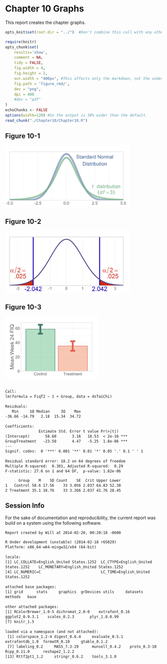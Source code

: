 Chapter 10 Graphs
=================================================
This report creates the chapter graphs.

<!--  Set the working directory to the repository's base directory; this assumes the report is nested inside of only one directory.-->

```r
opts_knit$set(root.dir = "../")  #Don't combine this call with any other chunk -especially one that uses file paths.
```


<!-- Set the report-wide options, and point to the external code file. -->

```r
require(knitr)
opts_chunk$set(
    results='show', 
    comment = NA, 
    tidy = FALSE,
    fig.width = 4, 
    fig.height = 2, 
    out.width = "400px", #This affects only the markdown, not the underlying png file.  The height will be scaled appropriately.
    fig.path = 'figure_rmd/',     
    dev = "png",
    dpi = 400
    #dev = "pdf"
)
echoChunks <- FALSE
options(width=120) #So the output is 50% wider than the default.
read_chunk("./Chapter10/Chapter10.R") 
```

<!-- Load the packages.  Suppress the output when loading packages. --> 



<!-- Load any Global functions and variables declared in the R file.  Suppress the output. --> 



<!-- Declare any global functions specific to a Rmd output.  Suppress the output. --> 



<!-- Load the datasets. -->



<!-- Tweak the datasets. -->



## Figure 10-1
<img src="figure_rmd/Figure10_01.png" title="plot of chunk Figure10_01" alt="plot of chunk Figure10_01" width="400px" />


## Figure 10-2
<img src="figure_rmd/Figure10_02.png" title="plot of chunk Figure10_02" alt="plot of chunk Figure10_02" width="400px" />


## Figure 10-3
<img src="figure_rmd/Figure10_03.png" title="plot of chunk Figure10_03" alt="plot of chunk Figure10_03" width="300px" />

```

Call:
lm(formula = FiqT2 ~ 1 + Group, data = dsTaiChi)

Residuals:
   Min     1Q Median     3Q    Max 
-36.66 -14.79   2.18  15.34  34.72 

Coefficients:
               Estimate Std. Error t value Pr(>|t|)    
(Intercept)       58.60       3.16   18.53  < 2e-16 ***
GroupTreatment   -23.50       4.47   -5.25  1.8e-06 ***
---
Signif. codes:  0 '***' 0.001 '**' 0.01 '*' 0.05 '.' 0.1 ' ' 1

Residual standard error: 18.2 on 64 degrees of freedom
Multiple R-squared:  0.301,	Adjusted R-squared:  0.29 
F-statistic: 27.6 on 1 and 64 DF,  p-value: 1.82e-06
```

```
      Group    M    SD Count    SE  Crit Upper Lower
1   Control 58.6 17.56    33 3.056 2.037 64.83 52.38
2 Treatment 35.1 18.76    33 3.266 2.037 41.76 28.45
```


## Session Info
For the sake of documentation and reproducibility, the current report was build on a system using the following software.


```
Report created by Will at 2014-02-20, 00:20:18 -0600
```

```
R Under development (unstable) (2014-02-18 r65029)
Platform: x86_64-w64-mingw32/x64 (64-bit)

locale:
[1] LC_COLLATE=English_United States.1252  LC_CTYPE=English_United States.1252    LC_MONETARY=English_United States.1252
[4] LC_NUMERIC=C                           LC_TIME=English_United States.1252    

attached base packages:
[1] grid      stats     graphics  grDevices utils     datasets  methods   base     

other attached packages:
[1] RColorBrewer_1.0-5 dichromat_2.0-0    extrafont_0.16     ggplot2_0.9.3.1    scales_0.2.3       plyr_1.8.0.99     
[7] knitr_1.5         

loaded via a namespace (and not attached):
 [1] colorspace_1.2-4 digest_0.6.4     evaluate_0.5.1   extrafontdb_1.0  formatR_0.10     gtable_0.1.2    
 [7] labeling_0.2     MASS_7.3-29      munsell_0.4.2    proto_0.3-10     Rcpp_0.11.0      reshape2_1.2.2  
[13] Rttf2pt1_1.2     stringr_0.6.2    tools_3.1.0     
```

